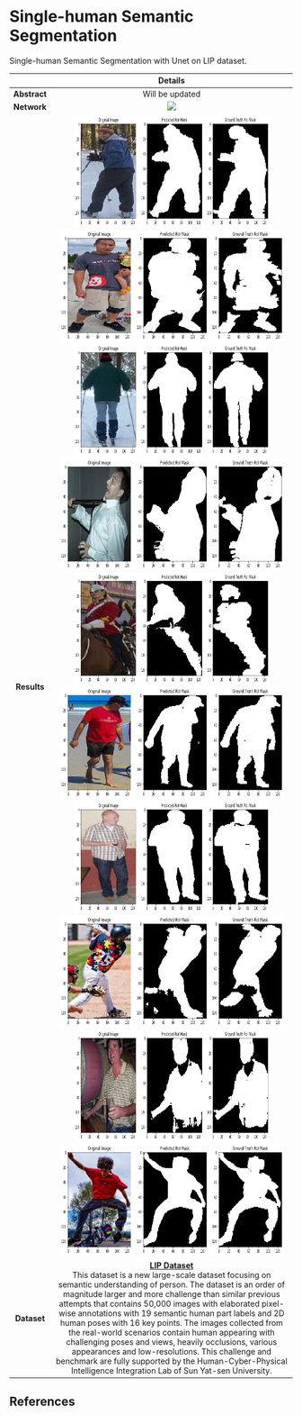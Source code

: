 # Single-human Semantic Segmentation 
Single-human Semantic Segmentation with Unet on LIP dataset.

 &nbsp; | Details
 :-: | :-----:
 **Abstract** | Will be updated
 **Network** |  <img src="./network.png">
 **Results** | <img src="./test_img/test0.png" width="350" height="200"><img src="./test_img/test1.png" width="400" height="200"></br><img src="./test_img/test2.png" width="350" height="200"><img src="./test_img/test3.png" width="400" height="200"></br><img src="./test_img/test4.png" width="350" height="200"><img src="./test_img/test5.png" width="400" height="200"></br><img src="./test_img/test6.png" width="350" height="200"><img src="./test_img/test7.png" width="400" height="200"></br><img src="./test_img/test8.png" width="350" height="200"><img src="./test_img/test9.png" width="400" height="200"></br>
 **Dataset** | **[LIP Dataset](http://www.sysu-hcp.net/lip/)**<br/>This dataset is a new large-scale dataset focusing on semantic understanding of person. The dataset is an order of magnitude larger and more challenge than similar previous attempts that contains 50,000 images with elaborated pixel-wise annotations with 19 semantic human part labels and 2D human poses with 16 key points. The images collected from the real-world scenarios contain human appearing with challenging poses and views, heavily occlusions, various appearances and low-resolutions. This challenge and benchmark are fully supported by the Human-Cyber-Physical Intelligence Integration Lab of Sun Yat-sen University.

## References
